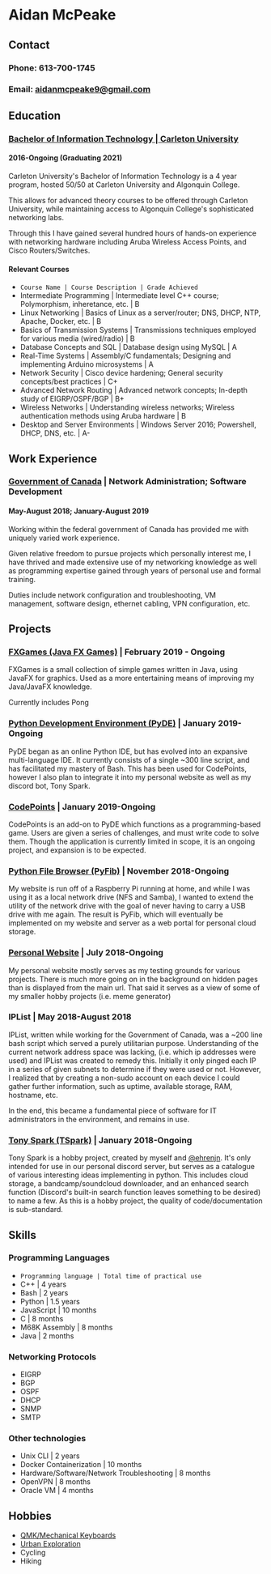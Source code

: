 # Aidan McPeake
## Contact
### Phone: 613-700-1745
### Email: aidanmcpeake9@gmail.com

## Education
### [Bachelor of Information Technology | Carleton University](http://www.bitdegree.ca/index.php?Program=NET)
#### 2016-Ongoing (Graduating 2021)
Carleton University's Bachelor of Information Technology is a 4 year program, hosted 50/50 at Carleton University and Algonquin College.

This allows for advanced theory courses to be offered through Carleton University, while maintaining access to Algonquin College's sophisticated networking labs.

Through this I have gained several hundred hours of hands-on experience with networking hardware including Aruba Wireless Access Points, and Cisco Routers/Switches.


#### Relevant Courses
* ```Course Name | Course Description | Grade Achieved```
* Intermediate Programming | Intermediate level C++ course; Polymorphism, inheretance, etc. | B
* Linux Networking | Basics of Linux as a server/router; DNS, DHCP, NTP, Apache, Docker, etc. | B
* Basics of Transmission Systems | Transmissions techniques employed for various media (wired/radio) | B
* Database Concepts and SQL | Database design using MySQL | A
* Real-Time Systems | Assembly/C fundamentals; Designing and implementing Arduino microsystems | A
* Network Security | Cisco device hardening; General security concepts/best practices | C+
* Advanced Network Routing | Advanced network concepts; In-depth study of EIGRP/OSPF/BGP | B+
* Wireless Networks | Understanding wireless networks; Wireless authentication methods using Aruba hardware | B
* Desktop and Server Environments | Windows Server 2016; Powershell, DHCP, DNS, etc. | A-

## Work Experience
### [Government of Canada](https://www.canada.ca/home.html) | Network Administration; Software Development
#### May-August 2018; January-August 2019
Working within the federal government of Canada has provided me with uniquely varied work experience.

Given relative freedom to pursue projects which personally interest me, I have thrived and made extensive use of my networking knowledge as well as programming expertise gained through years of personal use and formal training.

Duties include network configuration and troubleshooting, VM management, software design, ethernet cabling, VPN configuration, etc.

## Projects
### [FXGames (Java FX Games)](https://github.com/amcpeake/FXGames) | February 2019 - Ongoing
FXGames is a small collection of simple games written in Java, using JavaFX for graphics.
Used as a more entertaining means of improving my Java/JavaFX knowledge.

Currently includes Pong

### [Python Development Environment (PyDE)](https://github.com/amcpeake/PyDE) | January 2019-Ongoing
PyDE began as an online Python IDE, but has evolved into an expansive multi-language IDE.
It currently consists of a single ~300 line script, and has facilitated my mastery of Bash.
This has been used for CodePoints, however I also plan to integrate it into my personal website as well as my discord bot, Tony Spark.

### [CodePoints](https://github.com/amcpeake/CodePoints) | January 2019-Ongoing
CodePoints is an add-on to PyDE which functions as a programming-based game. Users are given a series of challenges, and must write code to solve them. Though the application is currently limited in scope, it is an ongoing project, and expansion is to be expected.

### [Python File Browser (PyFib)](https://github.com/amcpeake/PyFib) | November 2018-Ongoing
My website is run off of a Raspberry Pi running at home, and while I was using it as a local network drive (NFS and Samba), I wanted to extend the utility of the network drive with the goal of never having to carry a USB drive with me again. The result is PyFib, which will eventually be implemented on my website and server as a web portal for personal cloud storage.

### [Personal Website](https://www.amcpeake.com) | July 2018-Ongoing
My personal website mostly serves as my testing grounds for various projects. There is much more going on in the background on hidden pages than is displayed from the main url. That said it serves as a view of some of my smaller hobby projects (i.e. meme generator)

### IPList | May 2018-August 2018
IPList, written while working for the Government of Canada, was a ~200 line bash script which served a purely utilitarian purpose. Understanding of the current network address space was lacking, (i.e. which ip addresses were used) and IPList was created to remedy this. Initially it only pinged each IP in a series of given subnets to determine if they were used or not. However, I realized that by creating a non-sudo account on each device I could gather further information, such as uptime, available storage, RAM, hostname, etc.

In the end, this became a fundamental piece of software for IT administrators in the environment, and remains in use.

### [Tony Spark (TSpark)](https://github.com/amcpeake/TSpark) | January 2018-Ongoing
Tony Spark is a hobby project, created by myself and [@ehrenjn](https://github.com/ehrenjn). It's only intended for use in our personal discord server, but serves as a catalogue of various interesting ideas implementing in python. This includes cloud storage, a bandcamp/soundcloud downloader, and an enhanced search function (Discord's built-in search function leaves something to be desired) to name a few. As this is a hobby project, the quality of code/documentation is sub-standard.

## Skills
### Programming Languages
* ```Programming language | Total time of practical use```
* C++ | 4 years
* Bash | 2 years
* Python | 1.5 years
* JavaScript | 10 months
* C | 8 months
* M68K Assembly | 8 months
* Java | 2 months

### Networking Protocols
* EIGRP
* BGP
* OSPF
* DHCP
* SNMP
* SMTP

### Other technologies
* Unix CLI | 2 years
* Docker Containerization | 10 months
* Hardware/Software/Network Troubleshooting | 8 months
* OpenVPN | 8 months
* Oracle VM | 4 months

## Hobbies
* [QMK/Mechanical Keyboards](https://docs.qmk.fm/#/)
* [Urban Exploration](https://en.wikipedia.org/wiki/Urban_exploration)
* Cycling
* Hiking
